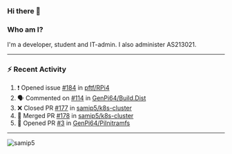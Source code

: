 ### Hi there 👋

### Who am I?
I'm a developer, student and IT-admin. I also administer AS213021.

---
### :zap: Recent Activity
<!--START_SECTION:activity-->
1. ❗️ Opened issue [#184](https://github.com/pftf/RPi4/issues/184) in [pftf/RPi4](https://github.com/pftf/RPi4)
2. 🗣 Commented on [#114](https://github.com/GenPi64/Build.Dist/issues/114) in [GenPi64/Build.Dist](https://github.com/GenPi64/Build.Dist)
3. ❌ Closed PR [#177](https://github.com/samip5/k8s-cluster/pull/177) in [samip5/k8s-cluster](https://github.com/samip5/k8s-cluster)
4. 🎉 Merged PR [#178](https://github.com/samip5/k8s-cluster/pull/178) in [samip5/k8s-cluster](https://github.com/samip5/k8s-cluster)
5. 💪 Opened PR [#3](https://github.com/GenPi64/PiInitramfs/pull/3) in [GenPi64/PiInitramfs](https://github.com/GenPi64/PiInitramfs)
<!--END_SECTION:activity-->
---

<img align="center" src="https://github-readme-stats.vercel.app/api?username=samip5&show_icons=true" alt="samip5" />
